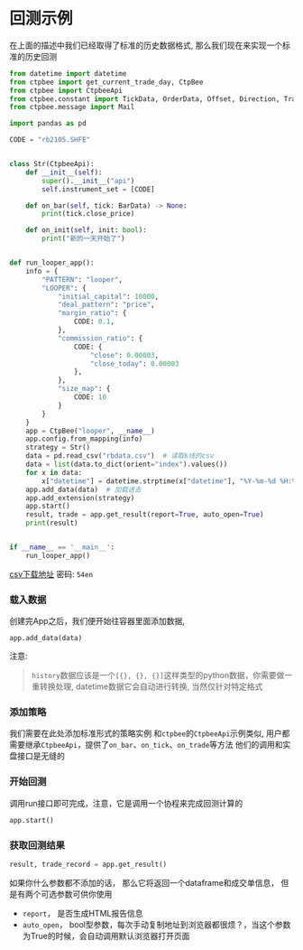 # 回测示例

在上面的描述中我们已经取得了标准的历史数据格式, 那么我们现在来实现一个标准的历史回测

```python
from datetime import datetime
from ctpbee import get_current_trade_day, CtpBee
from ctpbee import CtpbeeApi
from ctpbee.constant import TickData, OrderData, Offset, Direction, TradeData, Status, ContractData, BarData
from ctpbee.message import Mail

import pandas as pd

CODE = "rb2105.SHFE"


class Str(CtpbeeApi):
    def __init__(self):
        super().__init__("api")
        self.instrument_set = [CODE]

    def on_bar(self, tick: BarData) -> None:
        print(tick.close_price)

    def on_init(self, init: bool):
        print("新的一天开始了")


def run_looper_app():
    info = {
        "PATTERN": "looper",
        "LOOPER": {
            "initial_capital": 10000,
            "deal_pattern": "price",
            "margin_ratio": {
                CODE: 0.1,
            },
            "commission_ratio": {
                CODE: {
                    "close": 0.00003,
                    "close_today": 0.00003
                },
            },
            "size_map": {
                CODE: 10
            }
        }
    }
    app = CtpBee("looper", __name__)
    app.config.from_mapping(info)
    strategy = Str()
    data = pd.read_csv("rbdata.csv")  # 读取k线的csv
    data = list(data.to_dict(orient="index").values())
    for x in data:
        x["datetime"] = datetime.strptime(x["datetime"], "%Y-%m-%d %H:%M:%S")  # 转换时间为标准datetime格式
    app.add_data(data)  # 加载进去
    app.add_extension(strategy)
    app.start()
    result, trade = app.get_result(report=True, auto_open=True)
    print(result)


if __name__ == '__main__':
    run_looper_app()

```

[csv下载地址](https://wws.lanzous.com/iOQmCnfvs5c
)  密码: `54en`

### 载入数据

创建完App之后，我们便开始往容器里面添加数据, 
```
app.add_data(data)
```

注意:
> `history`数据应该是一个`[{}, {}, {}]`这样类型的python数据，你需要做一重转换处理, datetime数据它会自动进行转换, 当然仅针对特定格式 


### 添加策略
我们需要在此处添加标准形式的策略实例
和`ctpbee`的`CtpbeeApi`示例类似, 用户都需要继承`CtpbeeApi`，提供了`on_bar`、`on_tick`、`on_trade`等方法
他们的调用和实盘接口是无缝的


### 开始回测
调用run接口即可完成，注意，它是调用一个协程来完成回测计算的
```python
app.start()
```

### 获取回测结果
```python
result, trade_record = app.get_result()
```
如果你什么参数都不添加的话， 那么它将返回一个dataframe和成交单信息，
但是有两个可选参数可供你使用

- `report`， 是否生成HTML报告信息 
- `auto_open`， bool型参数，每次手动复制地址到浏览器都很烦？，当这个参数为True的时候，会自动调用默认浏览器打开页面



